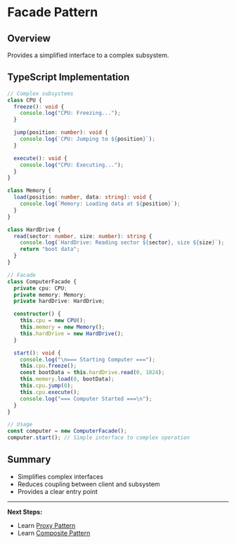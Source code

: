 # Facade Pattern

## Overview

Provides a simplified interface to a complex subsystem.

## TypeScript Implementation

```typescript
// Complex subsystems
class CPU {
  freeze(): void {
    console.log("CPU: Freezing...");
  }

  jump(position: number): void {
    console.log(`CPU: Jumping to ${position}`);
  }

  execute(): void {
    console.log("CPU: Executing...");
  }
}

class Memory {
  load(position: number, data: string): void {
    console.log(`Memory: Loading data at ${position}`);
  }
}

class HardDrive {
  read(sector: number, size: number): string {
    console.log(`HardDrive: Reading sector ${sector}, size ${size}`);
    return "boot data";
  }
}

// Facade
class ComputerFacade {
  private cpu: CPU;
  private memory: Memory;
  private hardDrive: HardDrive;

  constructor() {
    this.cpu = new CPU();
    this.memory = new Memory();
    this.hardDrive = new HardDrive();
  }

  start(): void {
    console.log("\n=== Starting Computer ===");
    this.cpu.freeze();
    const bootData = this.hardDrive.read(0, 1024);
    this.memory.load(0, bootData);
    this.cpu.jump(0);
    this.cpu.execute();
    console.log("=== Computer Started ===\n");
  }
}

// Usage
const computer = new ComputerFacade();
computer.start(); // Simple interface to complex operation
```

## Summary

- Simplifies complex interfaces
- Reduces coupling between client and subsystem
- Provides a clear entry point

---

**Next Steps:**

- Learn [Proxy Pattern](proxy.md)
- Learn [Composite Pattern](composite.md)

